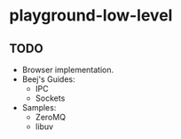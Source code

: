 # playground-low-level

## TODO

- Browser implementation.
- Beej's Guides:
  - IPC
  - Sockets
- Samples:
  - ZeroMQ
  - libuv